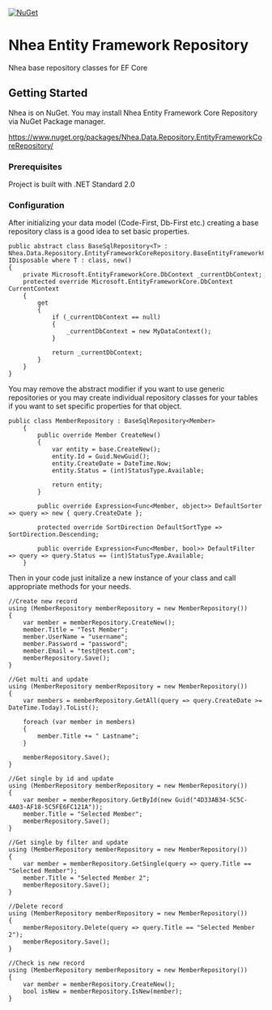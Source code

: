 [![NuGet](https://img.shields.io/nuget/v/Nhea.Data.Repository.EntityFrameworkCoreRepository.svg)](https://www.nuget.org/packages/Nhea.Data.Repository.EntityFrameworkCoreRepository/)

# Nhea Entity Framework Repository

Nhea base repository classes for EF Core


## Getting Started

Nhea is on NuGet. You may install Nhea Entity Framework Core Repository via NuGet Package manager.

https://www.nuget.org/packages/Nhea.Data.Repository.EntityFrameworkCoreRepository/

### Prerequisites

Project is built with .NET Standard 2.0

### Configuration

After initializing your data model (Code-First, Db-First etc.) creating a base repository class is a good idea to set basic properties.

```
public abstract class BaseSqlRepository<T> : Nhea.Data.Repository.EntityFrameworkCoreRepository.BaseEntityFrameworkCoreRepository<T>, IDisposable where T : class, new()
{
    private Microsoft.EntityFrameworkCore.DbContext _currentDbContext;
    protected override Microsoft.EntityFrameworkCore.DbContext CurrentContext
    {
        get
        {
            if (_currentDbContext == null)
            {
                _currentDbContext = new MyDataContext();
            }

            return _currentDbContext;
        }
    }
}
```

You may remove the abstract modifier if you want to use generic repositories or you may create individual repository classes for your tables if you want to set specific properties for that object.

```
public class MemberRepository : BaseSqlRepository<Member>
    {
        public override Member CreateNew()
        {
            var entity = base.CreateNew();
            entity.Id = Guid.NewGuid();
            entity.CreateDate = DateTime.Now;
            entity.Status = (int)StatusType.Available;

            return entity;
        }

        public override Expression<Func<Member, object>> DefaultSorter => query => new { query.CreateDate };

        protected override SortDirection DefaultSortType => SortDirection.Descending;

        public override Expression<Func<Member, bool>> DefaultFilter => query => query.Status == (int)StatusType.Available;
    }
```

Then in your code just initalize a new instance of your class and call appropriate methods for your needs.

```
//Create new record
using (MemberRepository memberRepository = new MemberRepository())
{
    var member = memberRepository.CreateNew();
    member.Title = "Test Member";
    member.UserName = "username";
    member.Password = "password";
    member.Email = "test@test.com";
    memberRepository.Save();
}

//Get multi and update
using (MemberRepository memberRepository = new MemberRepository())
{
    var members = memberRepository.GetAll(query => query.CreateDate >= DateTime.Today).ToList();

    foreach (var member in members)
    {
        member.Title += " Lastname";
    }

    memberRepository.Save();
}

//Get single by id and update
using (MemberRepository memberRepository = new MemberRepository())
{
    var member = memberRepository.GetById(new Guid("4D33AB34-5C5C-4A03-AF18-5C5FE6FC121A"));
    member.Title = "Selected Member";
    memberRepository.Save();
}

//Get single by filter and update
using (MemberRepository memberRepository = new MemberRepository())
{
    var member = memberRepository.GetSingle(query => query.Title == "Selected Member");
    member.Title = "Selected Member 2";
    memberRepository.Save();
}

//Delete record
using (MemberRepository memberRepository = new MemberRepository())
{
    memberRepository.Delete(query => query.Title == "Selected Member 2");
    memberRepository.Save();
}

//Check is new record
using (MemberRepository memberRepository = new MemberRepository())
{
    var member = memberRepository.CreateNew();
    bool isNew = memberRepository.IsNew(member);
}
```